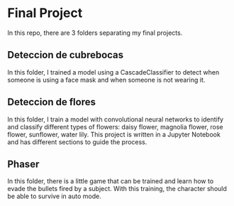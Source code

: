 # Final Project

In this repo, there are 3 folders separating my final projects.

## Deteccion de cubrebocas

In this folder, I trained a model using a CascadeClassifier to detect when someone is using a face mask and when someone is not wearing it.

## Deteccion de flores

In this folder, I train a model with convolutional neural networks to identify and classify different types of flowers: daisy flower, magnolia flower, rose flower, sunflower, water lily.
This project is written in a Jupyter Notebook and has different sections to guide the process.

## Phaser

In this folder, there is a little game that can be trained and learn how to evade the bullets fired by a subject. With this training, the character should be able to survive in auto mode.
